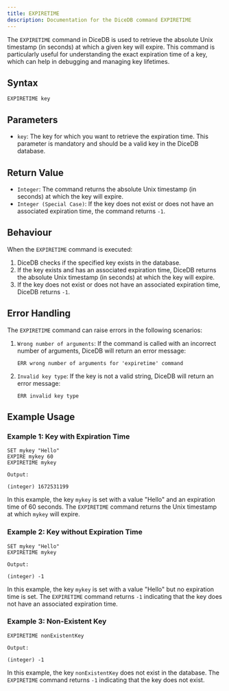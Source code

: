 ```yaml
---
title: EXPIRETIME
description: Documentation for the DiceDB command EXPIRETIME
---
```


The `EXPIRETIME` command in DiceDB is used to retrieve the absolute Unix timestamp (in seconds) at which a given key will expire. This command is particularly useful for understanding the exact expiration time of a key, which can help in debugging and managing key lifetimes.

## Syntax

```
EXPIRETIME key
```

## Parameters

- `key`: The key for which you want to retrieve the expiration time. This parameter is mandatory and should be a valid key in the DiceDB database.

## Return Value

- `Integer`: The command returns the absolute Unix timestamp (in seconds) at which the key will expire.
- `Integer (Special Case)`: If the key does not exist or does not have an associated expiration time, the command returns `-1`.

## Behaviour

When the `EXPIRETIME` command is executed:

1. DiceDB checks if the specified key exists in the database.
2. If the key exists and has an associated expiration time, DiceDB returns the absolute Unix timestamp (in seconds) at which the key will expire.
3. If the key does not exist or does not have an associated expiration time, DiceDB returns `-1`.

## Error Handling

The `EXPIRETIME` command can raise errors in the following scenarios:

1. `Wrong number of arguments`: If the command is called with an incorrect number of arguments, DiceDB will return an error message:
   ```
   ERR wrong number of arguments for 'expiretime' command
   ```
2. `Invalid key type`: If the key is not a valid string, DiceDB will return an error message:
   ```
   ERR invalid key type
   ```

## Example Usage

### Example 1: Key with Expiration Time

```DiceDB
SET mykey "Hello"
EXPIRE mykey 60
EXPIRETIME mykey
```

`Output:`

```
(integer) 1672531199
```

In this example, the key `mykey` is set with a value "Hello" and an expiration time of 60 seconds. The `EXPIRETIME` command returns the Unix timestamp at which `mykey` will expire.

### Example 2: Key without Expiration Time

```DiceDB
SET mykey "Hello"
EXPIRETIME mykey
```

`Output:`

```
(integer) -1
```

In this example, the key `mykey` is set with a value "Hello" but no expiration time is set. The `EXPIRETIME` command returns `-1` indicating that the key does not have an associated expiration time.

### Example 3: Non-Existent Key

```DiceDB
EXPIRETIME nonExistentKey
```

`Output:`

```
(integer) -1
```

In this example, the key `nonExistentKey` does not exist in the database. The `EXPIRETIME` command returns `-1` indicating that the key does not exist.
